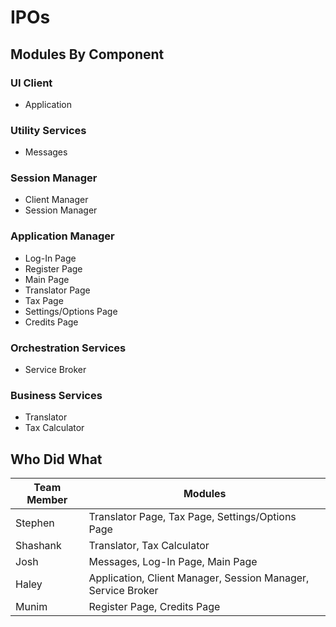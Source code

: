 # IPOs

## Modules By Component

### UI Client
* Application 

### Utility Services
* Messages 

### Session Manager
* Client Manager
* Session Manager

### Application Manager
* Log-In Page
* Register Page
* Main Page
* Translator Page
* Tax Page
* Settings/Options Page
* Credits Page

### Orchestration Services
* Service Broker

### Business Services
* Translator
* Tax Calculator

## Who Did What
| Team Member | Modules |
| --- | --- |
| Stephen | Translator Page, Tax Page, Settings/Options Page |
| Shashank | Translator, Tax Calculator |
| Josh | Messages, Log-In Page, Main Page |
| Haley | Application, Client Manager, Session Manager, Service Broker |
| Munim | Register Page, Credits Page |
